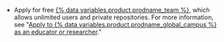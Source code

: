 - Apply for free [{% data variables.product.prodname_team %}](/articles/github-s-products), which allows unlimited users and private repositories. For more information, see "[Apply to {% data variables.product.prodname_global_campus %} as an educator or researcher](/education/explore-the-benefits-of-teaching-and-learning-with-github-education/github-global-campus-for-educators-and-researchers/apply-to-github-global-campus-as-an-educator-or-researcher)."
